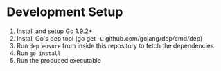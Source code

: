 # Development Setup
1. Install and setup Go 1.9.2+
2. Install Go's dep tool (go get -u github.com/golang/dep/cmd/dep)
3. Run `dep ensure` from inside this repository to fetch the dependencies
4. Run `go install`
5. Run the produced executable
